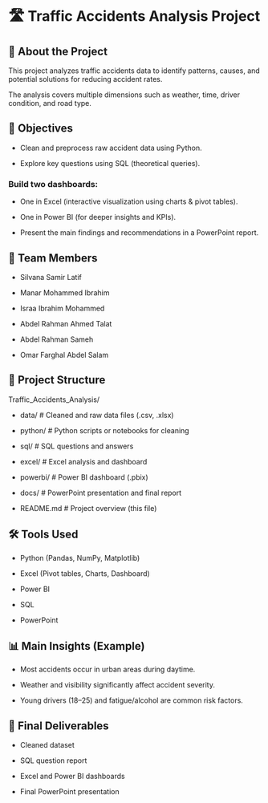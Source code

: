 # 🛣 Traffic Accidents Analysis Project



## 📘 About the Project

This project analyzes traffic accidents data to identify patterns, causes, and potential solutions for reducing accident rates.

The analysis covers multiple dimensions such as weather, time, driver condition, and road type.



## 🎯 Objectives

- Clean and preprocess raw accident data using Python.

- Explore key questions using SQL (theoretical queries).

### Build two dashboards:

- One in Excel (interactive visualization using charts & pivot tables).

- One in Power BI (for deeper insights and KPIs).

- Present the main findings and recommendations in a PowerPoint report.



## 🧩 Team Members

- Silvana Samir Latif

- Manar Mohammed Ibrahim

- Israa Ibrahim Mohammed

- Abdel Rahman Ahmed Talat

- Abdel Rahman Sameh

- Omar Farghal Abdel Salam



## 📂 Project Structure

Traffic_Accidents_Analysis/

- data/       # Cleaned and raw data files (.csv, .xlsx)

- python/     # Python scripts or notebooks for cleaning

- sql/        # SQL questions and answers

- excel/      # Excel analysis and dashboard

- powerbi/    # Power BI dashboard (.pbix)

- docs/       # PowerPoint presentation and final report

- README.md   # Project overview (this file)



## 🛠 Tools Used

- Python (Pandas, NumPy, Matplotlib)

- Excel (Pivot tables, Charts, Dashboard)

- Power BI

- SQL

- PowerPoint



## 📊 Main Insights (Example)

- Most accidents occur in urban areas during daytime.

- Weather and visibility significantly affect accident severity.

- Young drivers (18–25) and fatigue/alcohol are common risk factors.

## 📢 Final Deliverables

- Cleaned dataset

- SQL question report

- Excel and Power BI dashboards

- Final PowerPoint presentation

